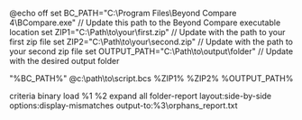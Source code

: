 @echo off
set BC_PATH="C:\Program Files\Beyond Compare 4\BCompare.exe"  // Update this path to the Beyond Compare executable location
set ZIP1="C:\Path\to\your\first.zip"                     // Update with the path to your first zip file
set ZIP2="C:\Path\to\your\second.zip"                    // Update with the path to your second zip file
set OUTPUT_PATH="C:\Path\to\output\folder"               // Update with the desired output folder

"%BC_PATH%" @c:\path\to\script.bcs %ZIP1% %ZIP2% %OUTPUT_PATH%

criteria binary
load %1 %2
expand all
folder-report layout:side-by-side options:display-mismatches output-to:%3\orphans_report.txt
